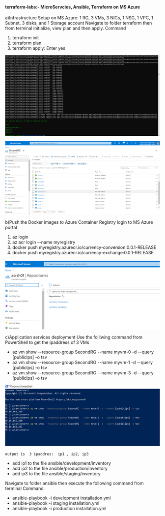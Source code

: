  #### terraform-labs:- MicroServcies, Ansible, Terraform on MS Azure

a)Infrastructure Setup on MS Azure: 1 RG, 3 VMs, 3 NICs, 1 NSG, 1 VPC, 1 Subnet, 3 disks, and  1 Storage account
   Navigate to folder terraform then from terminal initialize, view plan and then apply.
   Command
   1) terraform init
   2) terraform plan
   3) terraform apply:  Enter yes
   
   ![picture](https://github.com/kshartul/terraform-labs/blob/main/terraform-IAC-inaction.png)
   
   ![picture](https://github.com/kshartul/terraform-labs/blob/main/Azure-Infrastructure-SetUp%20(2).png)
 

b)Push the Docker images to Azure Container Registry
   login to MS Azure portal
   1) az login 
   2) az acr login --name myregistry
   3) docker push myregistry.azurecr.io/currency-conversion:0.0.1-RELEASE
   4) docker push myregistry.azurecr.io/currency-exchange:0.0.1-RELEASE

   ![picture](https://github.com/kshartul/terraform-labs/blob/main/2MS-DockerImages-ACR.png)

c)Application services deployment
   Use  the folllwing command from PowerShell to get the ipaddress of 3 VMs

  - az vm show --resource-group SecondRG  --name myvm-0 -d --query [publicIps] -o tsv
  - az vm show --resource-group SecondRG  --name myvm-1 -d --query [publicIps] -o tsv
  - az vm show --resource-group SecondRG  --name myvm-3 -d --query [publicIps] -o tsv
  
   ![picture](https://github.com/kshartul/terraform-labs/blob/main/AzureVMs-publicIPs-PowerShell.png)
  
    output is  3 ipaddres:  ip1 , ip2, ip3  
   
  - add ip1  to the file ansible/development/inventory
  - add ip2  to the file ansible/production/inventory
  - add ip3  to the file ansible/staging/inventory
 
   Navigate to folder ansible then execute the following command from terminal
   Command

  - ansible-playbook -i development  installation.yml
  - ansible-playbook -i staging  installation.yml
  - ansible-playbook -i production installation.yml







